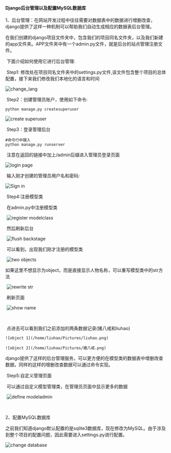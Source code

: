 #### Django后台管理以及配置MySQL数据库

1、后台管理：在网站开发过程中往往需要对数据表中的数据进行增删改查，django提供了这样一种机制可以帮助我们自动生成相应的数据表后台管理。

​	在我们创建的django项目文件夹中，包含我们的项目同名文件夹，以及我们新建的app文件夹。APP文件夹中有一个admin.py文件，就是后台的站点管理注册文件。

​	下面介绍如何使用它进行后台管理:

​	Step1: 修改处在项目同名文件夹中的settings.py文件,该文件包含整个项目的总体配置，接下来我们修改我们本地化的语言和时间

  ![change_lang](/home/liuhao/Pictures/change_lang.png)

​	Step2：创建管理员账户，使用如下命令:

   ```
python manage.py createsuperuser
   ```

![create superuser](/home/liuhao/Pictures/create_superuser.png)

​	Step3：登录管理后台

```
#命令行中键入
python manage.py runserver
```

​	注意在返回的链接中加上/admin后缀进入管理员登录页面

  ![login page](/home/liuhao/Pictures/login_page.png)

​	输入刚才创建的管理员用户名和密码:

![Sign in](/home/liuhao/Pictures/login_successful.png)

​	Step4:注册模型类

​	在admin.py中注册模型类

​	![register modelclass](/home/liuhao/Pictures/register_modelclass.png)

​	然后刷新后台

​	![flush backstage](/home/liuhao/Pictures/admin_site.png)

​	可以看到，出现我们刚才注册的模型类

​	![two objects](/home/liuhao/Pictures/two_objects.png)

​	如果这里不想显示为object，而是直接显示人物名称，可以重写模型类中的str方法

​	![rewrite str](/home/liuhao/Pictures/rewrite_str.png)

​	刷新页面

​	![show name](/home/liuhao/Pictures/showname.png)

​	

​	点进去可以看到我们之前添加的两条数据记录(猪八戒和liuhao)

 	![object 1](/home/liuhao/Pictures/liuhao.png)

 	![object 2](/home/liuhao/Pictures/猪八戒.png)

​	django提供了这样的后台管理服务，可以更方便的在模型类的数据表中增删改查数据，同样的这样的增删改查数据可以通过命令实现。

​	Step5:自定义管理页面

​	可以通过自定义模型管理类，在管理员页面中显示更多的数据

​	![define modeladmin](/home/liuhao/Pictures/add_msg.png)

​	

2、配置MySQL数据库

​	之前我们知道django默认配置的是sqlite3数据库，现在修改为MySQL。由于涉及到整个项目的配置问题，因此需要进入settings.py进行配置。

![change database](/home/liuhao/Pictures/change_database.png)

